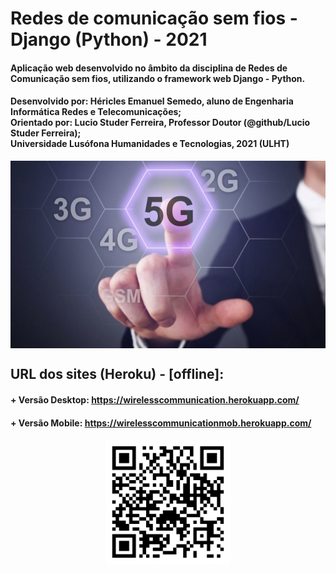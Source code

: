 # Redes de comunicação sem fios - Django (Python) - 2021

#### Aplicação web desenvolvido no âmbito da disciplina de Redes de Comunicação sem fios, utilizando o framework web Django - Python.
#### Desenvolvido por: Héricles Emanuel Semedo, aluno de Engenharia Informática Redes e Telecomunicações;<br/> Orientado por: Lucio Studer Ferreira, Professor Doutor (@github/Lucio Studer Ferreira);<br/> Universidade Lusófona Humanidades e Tecnologias, 2021 (ULHT)<br/>
  
<p align="center">
  <img src="app/static/index.jpg" height="300" style="vertical-align: middle">
</p>
  
## URL dos sites (Heroku) - [offline]:
#### + Versão Desktop: https://wirelesscommunication.herokuapp.com/
#### + Versão Mobile: https://wirelesscommunicationmob.herokuapp.com/

<p align="center">
  <img src="mobile_qr_code.png" height="200" style="vertical-align: middle">
</p>


